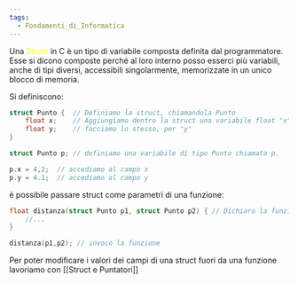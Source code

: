 ```yaml
---
tags:
  - Fondamenti_di_Informatica
---
```

Una <font color="#ffff00">Struct</font> in C è un tipo di variabile composta definita dal programmatore.
Esse si dicono composte perché al loro interno posso esserci più variabili, anche di tipi diversi, accessibili singolarmente, memorizzate in un unico blocco di memoria.

Si definiscono:

```C
struct Punto {  // Definiamo la struct, chiamandola Punto
	float x;    // Aggiungiamo dentro la struct una variabile float "x"
	float y;    // facciamo lo stesso, per "y"
}

struct Punto p; // definiamo una variabile di tipo Punto chiamata p.

p.x = 4,2;  // accediamo al campo x
p.y = 4.1;  // accediamo al campo y

```

è possibile passare struct come parametri di una funzione:
```C
float distanza(struct Punto p1, struct Punto p2) { // Dichiaro la funzione
	//...
}

distanza(p1,p2); // invoco la funzione
```

Per poter modificare i valori dei campi di una struct fuori da una funzione lavoriamo con [[Struct e Puntatori]]
